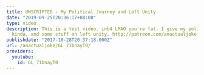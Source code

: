 ```yaml
---
title: UNSCRIPTED - My Political Journey and Left Unity
date: "2019-09-25T20:36:17+08:00"
type: video
description: This is a test video. inb4 LMAO you're fat. I give my political journey
  kinda, and some stuff on left unity. http://patreon.com/anactualjoke http://twitter.com/anactualjoke
publishdate: "2017-10-28T20:37:18.000Z"
url: /anactualjoke/GL_71bnayT0/
providers:
  youtube:
    id: GL_71bnayT0
---
```

